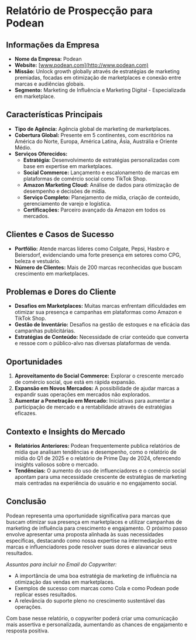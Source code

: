 # Relatório de Prospecção para Podean 

## Informações da Empresa
- **Nome da Empresa:** Podean
- **Website:** [www.podean.com](http://www.podean.com)
- **Missão:** Unlock growth globally através de estratégias de marketing premiadas, focadas em otimização de marketplaces e conexão entre marcas e audiências globais.
- **Segmento:** Marketing de Influência e Marketing Digital - Especializada em marketplace.

## Características Principais
- **Tipo de Agência:** Agência global de marketing de marketplaces.
- **Cobertura Global:** Presente em 5 continentes, com escritórios na América do Norte, Europa, América Latina, Ásia, Austrália e Oriente Médio.
- **Serviços Oferecidos:**
  - **Estratégia:** Desenvolvimento de estratégias personalizadas com base em expertise em marketplaces.
  - **Social Commerce:** Lançamento e escalonamento de marcas em plataformas de comércio social como TikTok Shop.
  - **Amazon Marketing Cloud:** Análise de dados para otimização de desempenho e decisões de mídia.
  - **Serviço Completo:** Planejamento de mídia, criação de conteúdo, gerenciamento de varejo e logística.
  - **Certificações:** Parceiro avançado da Amazon em todos os mercados.

## Clientes e Casos de Sucesso
- **Portfólio:** Atende marcas líderes como Colgate, Pepsi, Hasbro e Beiersdorf, evidenciando uma forte presença em setores como CPG, beleza e vestuário.
- **Número de Clientes:** Mais de 200 marcas reconhecidas que buscam crescimento em marketplaces.

## Problemas e Dores do Cliente
- **Desafios em Marketplaces:** Muitas marcas enfrentam dificuldades em otimizar sua presença e campanhas em plataformas como Amazon e TikTok Shop.
- **Gestão de Inventário:** Desafios na gestão de estoques e na eficácia das campanhas publicitárias.
- **Estratégias de Conteúdo:** Necessidade de criar conteúdo que converta e ressoe com o público-alvo nas diversas plataformas de venda.

## Oportunidades
1. **Aproveitamento do Social Commerce:** Explorar o crescente mercado de comércio social, que está em rápida expansão.
2. **Expansão em Novos Mercados:** A possibilidade de ajudar marcas a expandir suas operações em mercados não explorados.
3. **Aumentar a Penetração em Mercado:** Iniciativas para aumentar a participação de mercado e a rentabilidade através de estratégias eficazes.

## Contexto e Insights do Mercado
- **Relatórios Anteriores:** Podean frequentemente publica relatórios de mídia que analisam tendências e desempenho, como o relatório de mídia do Q1 de 2025 e o relatório de Prime Day de 2024, oferecendo insights valiosos sobre o mercado.
- **Tendências:** O aumento do uso de influenciadores e o comércio social apontam para uma necessidade crescente de estratégias de marketing mais centradas na experiência do usuário e no engajamento social.

## Conclusão
Podean representa uma oportunidade significativa para marcas que buscam otimizar sua presença em marketplaces e utilizar campanhas de marketing de influência para crescimento e engajamento. O próximo passo envolve apresentar uma proposta alinhada às suas necessidades específicas, destacando como nossa expertise na intermediação entre marcas e influenciadores pode resolver suas dores e alavancar seus resultados. 

*Assuntos para incluir no Email do Copywriter:*
- A importância de uma boa estratégia de marketing de influência na otimização das vendas em marketplaces.
- Exemplos de sucesso com marcas como Cola e como Podean pode replicar esses resultados.
- A relevância do suporte pleno no crescimento sustentável das operações. 

Com base nesse relatório, o copywriter poderá criar uma comunicação mais assertiva e personalizada, aumentando as chances de engajamento e resposta positiva.